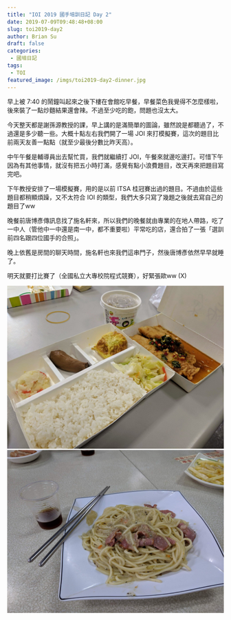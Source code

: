 ```yaml
---
title: "IOI 2019 國手培訓日記 Day 2"
date: 2019-07-09T09:48:48+08:00
slug: toi2019-day2
author: Brian Su
draft: false
categories:
 - 國培日記
tags:
 - TOI
featured_image: /imgs/toi2019-day2-dinner.jpg
---
```


早上被 7:40 的鬧鐘叫起來之後下樓在會館吃早餐，早餐菜色我覺得不怎麼樣啦，後來裝了一點炒麵結果還會辣。不過至少吃的飽，問題也沒太大。

今天整天都是謝孫源教授的課，早上講的是滿簡單的圖論，雖然說是都聽過了，不過還是多少聽一些。大概十點左右我們開了一場 JOI 來打模擬賽，這次的題目比前兩天友善一點點（就至少最後分數比昨天高）。

中午午餐是輔導員出去幫忙買，我們就繼續打 JOI，午餐來就邊吃邊打。可惜下午因為有其他事情，就沒有把五小時打滿，感覺有點小浪費題目，改天再來把題目寫完吧。

下午教授安排了一場模擬賽，用的是以前 ITSA 桂冠賽出過的題目。不過由於這些題目都稍顯煩躁，又不太符合 IOI 的類型，我們大多只寫了幾題之後就去寫自己的題目了ww 

晚餐前唐博彥傳訊息找了施名軒來，所以我們的晚餐就由專業的在地人帶路，吃了一中人（管他中一中還是南一中，都不重要啦）平常吃的店，還合拍了一張「選訓前四名跟四位國手的合照」。

晚上依舊是房間的聊天時間，施名軒也來我們這串門子，然後唐博彥依然早早就睡了。

明天就要打比賽了（全國私立大專校院程式競賽），好緊張歐ww (X)

![午餐](/imgs/toi2019-day2-lunch.jpg)
![晚餐](/imgs/toi2019-day2-dinner2.jpg)

